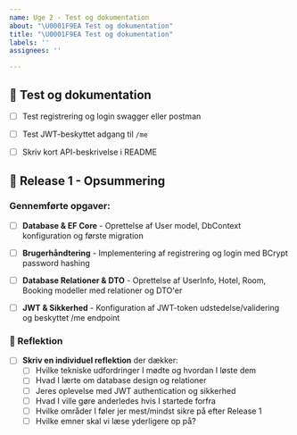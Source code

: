 ```yaml
---
name: Uge 2 - Test og dokumentation
about: "\U0001F9EA Test og dokumentation"
title: "\U0001F9EA Test og dokumentation"
labels: ''
assignees: ''

---
```


## 🧪 Test og dokumentation

- [ ] Test registrering og login swagger eller postman
- [ ] Test JWT-beskyttet adgang til `/me`
- [ ] Skriv kort API-beskrivelse i README


## 🚀 Release 1 - Opsummering

### Gennemførte opgaver:
- [ ] **Database & EF Core** - Oprettelse af User model, DbContext konfiguration og første migration
- [ ] **Brugerhåndtering** - Implementering af registrering og login med BCrypt password hashing
- [ ] **Database Relationer & DTO** - Oprettelse af UserInfo, Hotel, Room, Booking modeller med relationer og DTO'er
- [ ] **JWT & Sikkerhed** - Konfiguration af JWT-token udstedelse/validering og beskyttet /me endpoint


### 📝 Reflektion
- [ ] **Skriv en individuel reflektion** der dækker:
  - [ ] Hvilke tekniske udfordringer I mødte og hvordan I løste dem
  - [ ] Hvad I lærte om database design og relationer
  - [ ] Jeres oplevelse med JWT authentication og sikkerhed
  - [ ] Hvad I ville gøre anderledes hvis I startede forfra
  - [ ] Hvilke områder I føler jer mest/mindst sikre på efter Release 1
  - [ ] Hvilke emner skal vi læse yderligere op på?